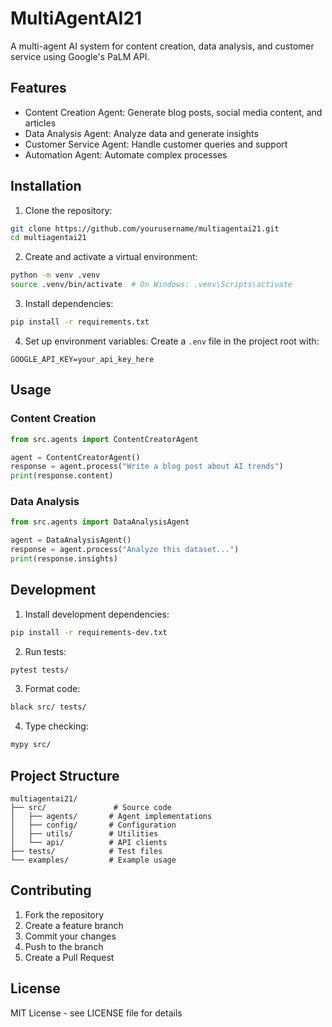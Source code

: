 # MultiAgentAI21

A multi-agent AI system for content creation, data analysis, and customer service using Google's PaLM API.

## Features

- Content Creation Agent: Generate blog posts, social media content, and articles
- Data Analysis Agent: Analyze data and generate insights
- Customer Service Agent: Handle customer queries and support
- Automation Agent: Automate complex processes

## Installation

1. Clone the repository:
```bash
git clone https://github.com/yourusername/multiagentai21.git
cd multiagentai21
```

2. Create and activate a virtual environment:
```bash
python -m venv .venv
source .venv/bin/activate  # On Windows: .venv\Scripts\activate
```

3. Install dependencies:
```bash
pip install -r requirements.txt
```

4. Set up environment variables:
Create a `.env` file in the project root with:
```
GOOGLE_API_KEY=your_api_key_here
```

## Usage

### Content Creation
```python
from src.agents import ContentCreatorAgent

agent = ContentCreatorAgent()
response = agent.process("Write a blog post about AI trends")
print(response.content)
```

### Data Analysis
```python
from src.agents import DataAnalysisAgent

agent = DataAnalysisAgent()
response = agent.process("Analyze this dataset...")
print(response.insights)
```

## Development

1. Install development dependencies:
```bash
pip install -r requirements-dev.txt
```

2. Run tests:
```bash
pytest tests/
```

3. Format code:
```bash
black src/ tests/
```

4. Type checking:
```bash
mypy src/
```

## Project Structure

```
multiagentai21/
├── src/               # Source code
│   ├── agents/       # Agent implementations
│   ├── config/       # Configuration
│   ├── utils/        # Utilities
│   └── api/          # API clients
├── tests/            # Test files
└── examples/         # Example usage
```

## Contributing

1. Fork the repository
2. Create a feature branch
3. Commit your changes
4. Push to the branch
5. Create a Pull Request

## License

MIT License - see LICENSE file for details
